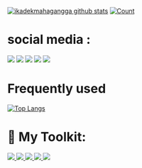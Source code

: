 [![ikadekmahagangga github stats](https://github-readme-stats.vercel.app/api?username=ikadekmahagangga&show_icons=true&theme=moon)](https://github.com/ikadekmahagangga)
[![Count](https://komarev.com/ghpvc/?username=ikadekmahagangga&style=flat-square&color=red)](https://github.com/ikadekmahagangga)


# social media :
[<img src = "https://img.shields.io/badge/GitHub-100000?style=for-the-badge&logo=github&logoColor=white">](https://github.com/ikadekmahaganggaE)
[<img src = "https://img.shields.io/badge/Facebook-1877F2?style=for-the-badge&logo=facebook&logoColor=white">](https://www.facebook.com/ikadekmahagangga/)
[<img src="https://img.shields.io/badge/linkedin-%230077B5.svg?&style=for-the-badge&logo=linkedin&logoColor=white" />](https://www.linkedin.com/in/-/)
[<img src = "https://img.shields.io/badge/Twitter-1DA1F2?style=for-the-badge&logo=twitter&logoColor=white">](https://twitter.com/-)
[<img src = "https://img.shields.io/badge/instagram-%23E4405F.svg?&style=for-the-badge&logo=instagram&logoColor=white">](https://www.instagram.com/ikadekmahaganggaE/)


# Frequently used

[![Top Langs](https://github-readme-stats.vercel.app/api/top-langs/?username=ikadekmahagangga&layout=compact&theme=moon)](https://github.com/ikadekmahagangga)


 # 🚀 My Toolkit:
<p align="left"> 
    <a href="https://developer.mozilla.org/en-US/docs/Web/HTML" title="HTML5" target="_blank"> <img src="https://img.icons8.com/color/48/000000/html-5.png"/> </a> 
    <a href="https://www.w3schools.com/css/" title="CSS3" target="_blank"> <img src="https://img.icons8.com/color/48/000000/css3.png"/> </a>
    <a href="https://git-scm.com/" title="Git" target="_blank"> <img src="https://img.icons8.com/color/48/000000/git.png"/> </a>
    <a href="https://code.visualstudio.com/" title="Visual Studio Code" target="_blank"> <img src="https://img.icons8.com/color/48/000000/visual-studio-code-2019.png"/> </a>    
    <a href="https://www.microsoft.com/en-gb/windows/get-windows-10" title="Windows" target="_blank"> <img src="https://img.icons8.com/fluent/48/000000/windows-10.png"/> </a>
</p>
